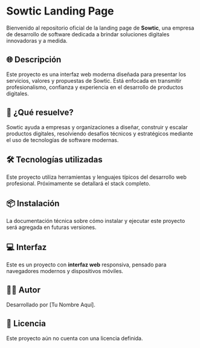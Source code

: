 # Sowtic Landing Page

Bienvenido al repositorio oficial de la landing page de **Sowtic**, una empresa de desarrollo de software dedicada a brindar soluciones digitales innovadoras y a medida.

## 🌐 Descripción

Este proyecto es una interfaz web moderna diseñada para presentar los servicios, valores y propuestas de Sowtic. Está enfocada en transmitir profesionalismo, confianza y experiencia en el desarrollo de productos digitales.

## 🚀 ¿Qué resuelve?

Sowtic ayuda a empresas y organizaciones a diseñar, construir y escalar productos digitales, resolviendo desafíos técnicos y estratégicos mediante el uso de tecnologías de software modernas.

## 🛠️ Tecnologías utilizadas

Este proyecto utiliza herramientas y lenguajes típicos del desarrollo web profesional. Próximamente se detallará el stack completo.

## 📦 Instalación

La documentación técnica sobre cómo instalar y ejecutar este proyecto será agregada en futuras versiones.

## 💻 Interfaz

Este es un proyecto con **interfaz web** responsiva, pensado para navegadores modernos y dispositivos móviles.

## 🧑‍💻 Autor

Desarrollado por [Tu Nombre Aquí].

## 📄 Licencia

Este proyecto aún no cuenta con una licencia definida.
